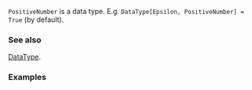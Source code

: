 `PositiveNumber` is a data type. E.g. `DataType[Epsilon, PositiveNumber] = True` (by default).

### See also

[DataType](DataType).

### Examples